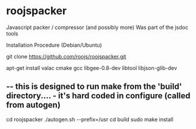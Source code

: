 # roojspacker
Javascript packer / compressor (and possibly more) Was part of the jsdoc tools

Installation Procedure (Debian/Ubuntu)

git clone https://github.com/roojs/roojspacker.git

apt-get install valac cmake gcc libgee-0.8-dev   libtool libjson-glib-dev


## -- this is designed to run make from the 'build' directory.... - it's hard coded in configure (called from autogen)

cd roojspacker
./autogen.sh --prefix=/usr
cd build
sudo make install